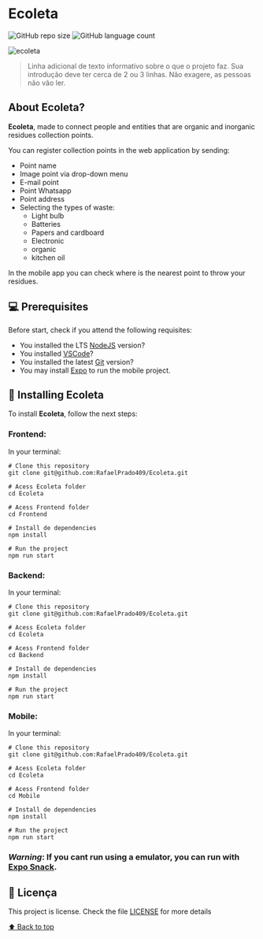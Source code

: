 # **Ecoleta**


![GitHub repo size](https://img.shields.io/github/repo-size/RafaelPrado409/README-template?style=for-the-badge)
![GitHub language count](https://img.shields.io/github/languages/count/RafaelPrado409/README-template?style=for-the-badge)

<img src="https://i.imgur.com/i0VrbSe.png" alt="ecoleta">

> Linha adicional de texto informativo sobre o que o projeto faz. Sua introdução deve ter cerca de 2 ou 3 linhas. Não exagere, as pessoas não vão ler.

## About Ecoleta?

**Ecoleta**, made to connect people and entities that are organic and inorganic residues collection points.

You can register collection points in the web application by sending:
  - Point name
  - Image point via drop-down menu
  - E-mail point
  - Point Whatsapp
  - Point address
  - Selecting the types of waste:
     - Light bulb
     - Batteries
     - Papers and cardboard
     - Electronic
     - organic
     - kitchen oil

In the mobile app you can check where is the nearest point to throw your residues.

## 💻 Prerequisites

Before start, check if you attend the following requisites:
* You installed the LTS [NodeJS](https://nodejs.org/en/) version?
* You installed [VSCode](https://code.visualstudio.com/)?
* You installed the latest [Git](https://git-scm.com/) version?
* You may install [Expo](https://expo.io/) to run the mobile project.

## 🚀 Installing Ecoleta

To install **Ecoleta**, follow the next steps:

### Frontend:

In your terminal:

```
# Clone this repository
git clone git@github.com:RafaelPrado409/Ecoleta.git
```
```
# Acess Ecoleta folder
cd Ecoleta
```
```
# Acess Frontend folder
cd Frontend
```
```
# Install de dependencies
npm install
```
```
# Run the project
npm run start
```
### Backend:

In your terminal:

```
# Clone this repository
git clone git@github.com:RafaelPrado409/Ecoleta.git
```
```
# Acess Ecoleta folder
cd Ecoleta
```
```
# Acess Frontend folder
cd Backend
```
```
# Install de dependencies
npm install
```
```
# Run the project
npm run start
```
### Mobile:

In your terminal:

```
# Clone this repository
git clone git@github.com:RafaelPrado409/Ecoleta.git
```
```
# Acess Ecoleta folder
cd Ecoleta
```
```
# Acess Frontend folder
cd Mobile
```
```
# Install de dependencies
npm install
```
```
# Run the project
npm run start
```
### ***Warning***: If you cant run using a emulator, you can run with [Expo Snack](https://snack.expo.io/).

## 📝 Licença

This project is license. Check the file [LICENSE](LICENSE.md) for more details

[⬆ Back to top](#nome-do-projeto)<br>
